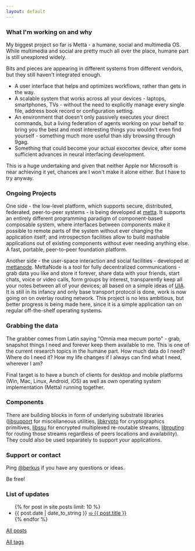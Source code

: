 ```yaml
---
layout: default
---
```

### What I'm working on and why
My biggest project so far is Metta - a humane, social and multimedia OS. While multimedia and social are pretty much all over the place, humane part is still unexplored widely.

Bits and pieces are appearing in different systems from different vendors, but they still haven't integrated enough.

 - A user interface that helps and optimizes workflows, rather than gets in the way.
 - A scalable system that works across all your devices - laptops, smartphones, TVs - without the need to explicitly manage every single file, address book record or configuration setting.
 - An environment that doesn't only passively executes your direct commands, but a living federation of agents working on your behalf to bring you the best and most interesting things you wouldn't even find yourself - something much more useful than idly browsing through 9gag.
 - Something that could become your actual exocortex device, after some sufficient advances in neural interfacing development.

This is a huge undertaking and given that neither Apple nor Microsoft is near achieving it yet, chances are I won't make it alone either. But I have to try anyway.

### Ongoing Projects
One side - the low-level platform, which supports secure, distributed, federated, peer-to-peer systems - is being developed at [metta](https://github.com/berkus/metta). It supports an entirely different programming paradigm of component-based composable system, where interfaces between components make it possible to remote parts of the system without ever changing the application itself; and introspection facilities allow to build mashable applications out of existing components without ever needing anything else. A fast, portable, peer-to-peer foundation platform.

Another side - the user-space interaction and social facilities - developed at [mettanode](https://github.com/berkus/mettanode). MettaNode is a tool for fully decentralized communications - grab data you like and store it forever, share data with your friends, start chats, voice or video calls, form groups by interest, transparently keep all your notes between all of your devices; all based on a simple ideas of
[UIA](http://pdos.csail.mit.edu/uia/). It is still in its infancy and only base transport protocol is done, work is now going on on overlay routing network. This project is no less ambitious, but better progress is being made here, since it is a simple application ran on regular off-the-shelf operating systems.

### Grabbing the data
The grabber comes from Latin saying "Omnia mea mecum porto" - grab, snapshot things I need and forever keep them available to me. This is one of the current research topics in the humane part. How much data do I need? Where do I need it? How my life changes if I always can find what I need, wherever I am? 

Final target is to have a bunch of clients for desktop and mobile platforms (Win, Mac, Linux, Android, iOS) as well as own operating system implementation (Metta) running together.

### Components
There are building blocks in form of underlying substrate libraries ([libsupport](https://github.com/berkus/libsupport) for miscellaneous utilities, [libkrypto](https://github.com/berkus/libkrypto) for cryptographics primitives, [libssu](https://github.com/berkus/libssu) for encrypted multiplexed re-routable streams,
[librouting](https://github.com/berkus/librouting) for routing those streams regardless of peers locations and availability). They could also be
used separately to support _your_ applications.

### Support or contact

Ping [@berkus](https://github.com/berkus) if you have any questions or ideas.

Be free!

### List of updates

<div class="link">
  <ul class="recent">
  {% for post in site.posts limit: 10 %}
    <li>{{ post.date | date_to_string }} <a href="{{ post.url }}">➯ {{ post.title }}</a> <a class="dsq_count" href="{{ post.url }}/#disqus_thread"></a></li>
  {% endfor %}
  </ul>
</div>

[All posts](allposts.html)

[All tags](tags.html)
